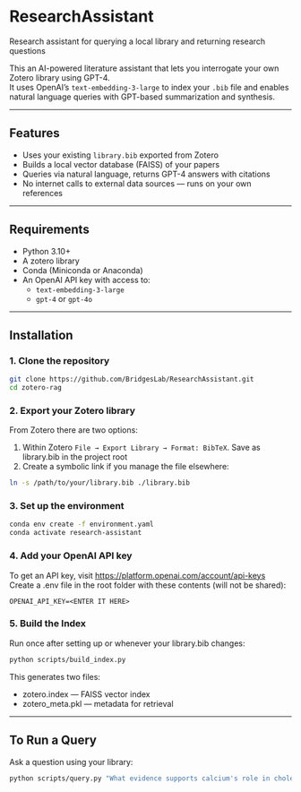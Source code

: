 # ResearchAssistant
Research assistant for querying a local library and returning research questions

This an AI-powered literature assistant that lets you interrogate your own Zotero library using GPT-4.  
It uses OpenAI’s `text-embedding-3-large` to index your `.bib` file and enables natural language queries with GPT-based summarization and synthesis.

---

## Features

- Uses your existing `library.bib` exported from Zotero
- Builds a local vector database (FAISS) of your papers
- Queries via natural language, returns GPT-4 answers with citations
- No internet calls to external data sources — runs on your own references

---

## Requirements

- Python 3.10+
- A zotero library
- Conda (Miniconda or Anaconda)
- An OpenAI API key with access to:
  - `text-embedding-3-large`
  - `gpt-4` or `gpt-4o`

---

## Installation

### 1. Clone the repository

```bash
git clone https://github.com/BridgesLab/ResearchAssistant.git
cd zotero-rag
```

### 2. Export your Zotero library
From Zotero there are two options:

1. Within Zotero `File → Export Library → Format: BibTeX`.  Save as library.bib in the project root
2. Create a symbolic link if you manage the file elsewhere:

```bash
ln -s /path/to/your/library.bib ./library.bib
```

### 3. Set up the environment

```bash
conda env create -f environment.yaml
conda activate research-assistant
```

### 4. Add your OpenAI API key
To get an API key, visit https://platform.openai.com/account/api-keys
Create a .env file in the root folder with these contents (will not be shared):

```
OPENAI_API_KEY=<ENTER IT HERE>
```

### 5. Build the Index
Run once after setting up or whenever your library.bib changes:

```bash
python scripts/build_index.py
```

This generates two files: 

* zotero.index — FAISS vector index
* zotero_meta.pkl — metadata for retrieval

---

## To Run a Query
Ask a question using your library:

```bash
python scripts/query.py "What evidence supports calcium's role in cholesterol metabolism?"
```